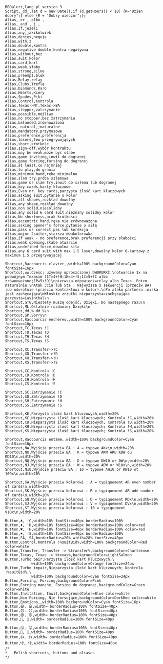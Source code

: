     BBOalert,lang_pl version 3
    Script,_dd_,let d = new Date();if (d.getHours() < 18) {R="Dzien dobry";} else {R = "Dobry wieczór";};
    Alias, or , albo ,
    Alias, and , i ,
    Alias,if,jeżeli
    Alias,any,jakikolwiek
    Alias,denies,neguje
    Alias,with,z
    Alias,double,kontra
    Alias,negative double,kontra negatywna
    Alias,without,bez
    Alias,suit,kolor
    Alias,card,kart
    Alias,weak,słaby
    Alias,strong,silne
    Alias,preempt,blok
    Alias,Relay,relay
    Alias,Clubs,Trefle
    Alias,Diamonds,Karo
    Alias,Hearts,Kiery
    Alias,Spades,Piki
    Alias,Control,Kontrola
    Alias,Texas->NT,Texas->BA
    Alias,stopper,zatrzymanie
    Alias,possible,możliwy
    Alias,no stopper,bez zatrzymania
    Alias,balanced,zrównoważona
    Alias, natural,;naturalne
    Alias,mandatory,przymusowe
    Alias,preference,preferencja
    Alias,losers,lew przegrywających
    Alias,short,krótkość
    Alias,sign-off,wybór kontraktu
    Alias,may be weak,może być słabe
    Alias,game inviting,inwit do dogranej
    Alias,game forcing,forsing do dogranej
    Alias,at least,co najmniej
    Alias,to play,do grania
    Alias,minimum hand,ręka minimalna
    Alias,slam try,próba szlemowa
    Alias,game or slam try,inwit do szlema lub dogranej
    Alias,key cards,karty kluczowe
    Alias,Even nr. key cards,parzysta ilość kart kluczowych
    Alias,asking suit,pytanie o kolor
    Alias,all shapes,rozkład dowolny
    Alias,any shape,rozkład dowolny
    Alias,non solid,niesolidny
    Alias,any solid 6 card suit,nieznany solidny kolor
    Alias,No shortness,brak krótkości
    Alias,eccentric hand,ręka nie zrównoważona
    Alias,asking opener’s force,pytanie o siłę
    Alias,pass or correct,pas lub korekcja
    Alias,major 2suiter,starsza dwukolorowka
    Alias,if weak - no preference,brak preferencji przy słabości
    Alias,weak opening,słabe otwarcie
    Alias,undefined force,dowolna siła
    Alias,any 6 card suit with max 1.5 loser,dowolny kolor 6-kartowy z maximum 1.5 przegrywającej

    Shortcut,Raccourcis clavier,,width=100% backgroundColor=Cyan fontSize=16px
    Shortcut,ww,Czesc; używamy uproszczonej DWURURKI:\notwarcie 1x na podwójnym Texasie (1T=4+!H;1K=4+!S;1C=5+!C albo zrównoważone;1P=5+!D)\npierwsza odpowiedź=relay albo Texas. Potem naturalnie.\nAtak 3cia lub 5ta ; Najwyższa z sekwencji (przeciw BA) lub odwrotnie (przeciw kontraktowi w kolor).\nPo ataku partnera :niska jest zachęcająca\nWłoskie zrzutki nieparzysta=zachęcająca parzysta=Lavinthal\n
    Shortcut,GTG,Niestety muszę odejść; Dzięki; Do następnego razu\n
    Shortcut,ML,Ostatnie rozdanie; Dzięki\n
    Shortcut,dd,%_dd_%\n
    Shortcut,SP,Sorry\n
    Shortcut,Raccourcis enchères,,width=100% backgroundColor=Cyan fontSize=16px
    Shortcut,TC,Texas !C
    Shortcut,TD,Texas !D
    Shortcut,TH,Texas !H
    Shortcut,TS,Texas !S

    Shortcut,XC,Transfer->!C
    Shortcut,XD,Transfer->!D
    Shortcut,XH,Transfer->!H
    Shortcut,XS,Transfer->!S

    Shortcut,CC,Kontrola !C
    Shortcut,CD,Kontrola !D
    Shortcut,CH,Kontrola !H
    Shortcut,CS,Kontrola !S

    Shortcut,SC,Zatrzymanie !C
    Shortcut,SD,Zatrzymanie !D
    Shortcut,SH,Zatrzymanie !H
    Shortcut,SS,Zatrzymanie !S

    Shortcut,KE,Parzysta ilość kart kluczowych,width=20%
    Shortcut,KC,Nieparzysta ilość kart kluczowych; Kontrola !C,width=20%
    Shortcut,KD,Nieparzysta ilość kart kluczowych; Kontrola !D,width=20%
    Shortcut,KH,Nieparzysta ilość kart kluczowych; Kontrola !H,width=20%
    Shortcut,KS,Nieparzysta ilość kart kluczowych; Kontrola !S,width=20%

    Shortcut,Raccourcis entame,,width=100% backgroundColor=Cyan fontSize=16px
    Shortcut,NA,Wyjście przeciw BA : A = typowe AKx\n,width=20%
    Shortcut,NK,Wyjście przeciw BA : K = typowe AKW AKD KDW ou KD10\n,width=20%
    Shortcut,NQ,Wyjście przeciw BA : D = typowe DW10 or DW\n,width=20%
    Shortcut,NJ,Wyjście przeciw BA : W = typowe ADW or W10x\n,width=20%
    Shortcut,N10,Wyjście przeciw BA : 10 = typowe AW10 or RW10 ot 109x\n,width=20%

    Shortcut,SA,Wyjście przeciw kolorowi : A = typiquement AR even number of cards\n,width=20%
    Shortcut,SK,Wyjście przeciw kolorowi : R = typiquement AR odd number of cards\n,width=20%
    Shortcut,SQ,Wyjście przeciw kolorowi : D = typiquement RDx\n,width=20%
    Shortcut,SJ,Wyjście przeciw kolorowi : V = typiquement DVx\n,width=20%
    Shortcut,ST,Wyjście przeciw kolorowi : 10 = typiquement V10x\n,width=20%

    Button,♣, !C,width=18% fontSize=40px borderRadius=100%
    Button,♦, !D,width=18% fontSize=40px borderRadius=100% color=red
    Button,♥, !H,width=18% fontSize=40px borderRadius=100% color=red
    Button,♠, !S,width=18% fontSize=40px borderRadius=100%
    Button,SA, SA,borderRadius=20% width=28% fontSize=40px
    Button,Control,Kontrola !%suitBid%,width=100% backgroundColor=Red color=white
    Button,Transfer, Transfer -> %transfer%,backgroundColor=Chartreuse
    Button,Texas, Texas -> %texas%,backgroundColor=LightSalmon
    Button,Turbo pair,Parzysta ilość kart kluczowych,\
                width=100% backgroundColor=Orange fontSize=24px
    Button,Turbo impair,Nieparzysta ilość kart kluczowych; Kontrola !%suitBid%,\
                width=100% backgroundColor=Cyan fontSize=24px
    Button,Forcing, Forcing,backgroundColor=Pink
    Button,Forcing manche, Forsing do dogranej,backgroundColor=Green color=white
    Button,Invitation, Inwit,backgroundColor=Blue color=white
    Button,Non Forcing, Nie forsujące,backgroundColor=DarkRed color=white
    Button,Emotions,,width=100% backgroundColor=Cyan fontSize=16px
    Button,😀, 😀,width= borderRadius=100% fontSize=40px
    Button,😞, 😞,width= borderRadius=100% fontSize=40px
    Button,😢, 😢,width= borderRadius=100% fontSize=40px
    Button,😬, 😬,width= borderRadius=100% fontSize=40px

    Button,😛, 😛,width= borderRadius=100% fontSize=40px
    Button,👹, 👹,width= borderRadius=100% fontSize=40px
    Button,👍, 👍,width= borderRadius=100% fontSize=40px
    Button,👎, 👎,width= borderRadius=100% fontSize=40px
    /*
    *   Polish shortcuts, buttons and aliases
    */
